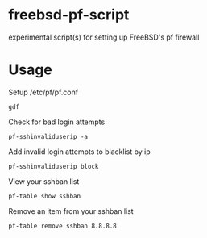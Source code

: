 freebsd-pf-script
=================

experimental script(s) for setting up FreeBSD's pf firewall

# Usage

Setup /etc/pf/pf.conf

```
gdf
```

Check for bad login attempts

```
pf-sshinvaliduserip -a
```

Add invalid login attempts to blacklist by ip

```
pf-sshinvaliduserip block
```

View your sshban list

```
pf-table show sshban
```

Remove an item from your sshban list

```
pf-table remove sshban 8.8.8.8
```
